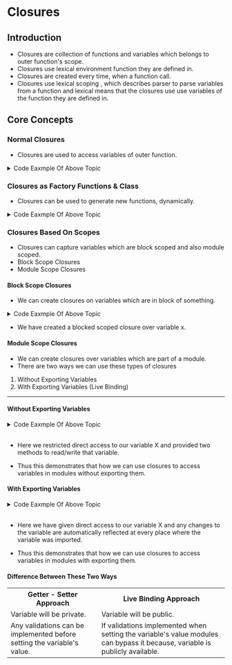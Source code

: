# Closures

## Introduction

- Closures are collection of functions and variables which belongs to outer function's scope.
- Closures use lexical environment function they are defined in.
- Closures are created every time, when a function call.
- Closures use lexical scoping , which describes parser to parse variables from a function and lexical means that the closures use use variables of the function they are defined in.

## Core Concepts

### Normal Closures

- Closures are used to access variables of outer function.

<details><summary>Code Eaxmple Of Above Topic</summary>

```js
function generateEncryption(encryptionString) {
  return function (userPassword) {
    return `${userPassword}-${encryptionString}`;
  };
}

const adminEncryptedPass = generateEncryption("admin123");
const userEncryptedPass = generateEncryption("user123");

console.log(adminEncryptedPass("newAdmin"));
console.log(userEncryptedPass("firstUser"));

//Outputs
//newAdmin-admin123
//firstUser-user123
```

</details>

### Closures as Factory Functions & Class

- Closures can be used to generate new functions, dynamically.

<details><summary>Code Eaxmple Of Above Topic</summary>

```js
const newCounter = function () {
  let cnt = 0;
  function changeCnt(value) {
    cnt += value;
  }

  return {
    increment() {
      changeCnt(1);
    },
    decrement() {
      changeCnt(-1);
    },
    getValue() {
      return cnt;
    },
  };
};

const firstCounter = newCounter(); // acting as object
const secondCounter = newCounter(); // acting as object

firstCounter.increment();
firstCounter.increment();

console.log(
  `First counter value after adding two : ${firstCounter.getValue()}`
);

firstCounter.decrement();
console.log(
  `First counter value after subtracting one : ${firstCounter.getValue()}`
);

secondCounter.increment();

console.log(
  `Second counter value after adding one : ${secondCounter.getValue()}`
);

secondCounter.decrement();
console.log(
  `Second counter value after subtracting one : ${secondCounter.getValue()}`
);
c;

//Outputs
// First counter value after adding two : 2
// First counter value after subtracting one : 1
// Second counter value after adding one : 1
// Second counter value after subtracting one : 0
```

</details>

### Closures Based On Scopes

- Closures can capture variables which are block scoped and also module scoped.
- Block Scope Closures
- Module Scope Closures

#### Block Scope Closures

- We can create closures on variables which are in block of something.
<details><summary>Code Eaxmple Of Above Topic</summary>

```js
let getX;

{
  let x = 5;
  getX = () => x;
}
console.log(`Value of X : ${x}`); // Outputs ReferenceError: x is not defined
console.log(`Value of X : ${getX()}`); // Outputs 5
```

</details>

- We have created a blocked scoped closure over variable x.

#### Module Scope Closures

- We can create closures over variables which are part of a module.
- There are two ways we can use these types of closures

1. Without Exporting Variables
2. With Exporting Variables (Live Binding)

---

#### Without Exporting Variables

<details><summary>Code Eaxmple Of Above Topic</summary>
<details><summary>mainModule.js</summary>

```js
let x = 1;

export const getX = () => x;

export const setX = (val) => {
  x = val;
};
```

</details>

<details><summary>main.js</summary>

```js
import { getX, setX } from "./mainModule.js";

console.log(`${getX()}`); // Outputs 1

setX(2);

console.log(`${getX()}`); // Outputs 2
```

</details>

</details>
<br />

- Here we restricted direct access to our variable X and provided two methods to read/write that variable.

- Thus this demonstrates that how we can use closures to access variables in modules without exporting them.

#### With Exporting Variables

<details><summary>Code Eaxmple Of Above Topic</summary>
<details><summary>mainModule.js</summary>

```js
export let x = 1;

export const setX = (val) => {
  x = val;
};
```

</details>

<details><summary>getter.js</summary>

```js

import { x } from './mainModule.js';

export const getX = () => x;
}

```

</details>

<details><summary>main.js</summary>

```js
import { setX } from "./mainModule.js";
import { getX } from "./getter.js";

console.log(`${getX()}`);

setX(2);

console.log(`${getX()}`);
```

</details>

</details>
<br />

- Here we have given direct access to our variable X and any changes to the variable are automatically reflected at every place where the variable was imported.

- Thus this demonstrates that how we can use closures to access variables in modules with exporting them.

#### Difference Between These Two Ways

<table>

  <tr>
    <th>Getter - Setter Approach</th>
    <th>Live Binding Approach</th>
  </tr>

  <tr>
    <td>Variable will be private.</td>
    <td>Variable will be public.</td>
  </tr>

  <tr>
    <td>Any validations can be implemented before setting the variable's value.</td>
    <td>If validations implemented when setting the variable's value modules can bypass it because, variable is publicly available.</td>
  </tr>

</table>
